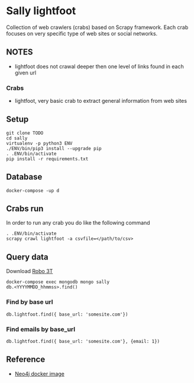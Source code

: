 # Sally lightfoot


Collection of web crawlers (crabs) based on Scrapy framework. Each crab
focuses on very specific type of web sites or social networks.


## NOTES

  * lightfoot does not crawal deeper then one level of links found in
    each given url


### Crabs

* lightfoot, very basic crab to extract general information from web
  sites


## Setup


    git clone TODO
    cd sally
    virtualenv -p python3 ENV
    ./ENV/bin/pip3 install --upgrade pip
    . .ENV/bin/activate
    pip install -r requirements.txt


## Database


    docker-compose -up d



## Crabs run

In order to run any crab you do like the following command


    . .ENV/bin/activate
    scrapy crawl lightfoot -a csvfile=</path/to/csv>


## Query data

Download [Robo 3T](https://robomongo.org/)


    docker-compose exec mongodb mongo sally
    db.<YYYYMMDD_hhmmss>.find()


### Find by base url


    db.lightfoot.find({ base_url: 'somesite.com'})


### Find emails by base_url


    db.lightfoot.find({ base_url: 'somesite.com'}, {email: 1})


## Reference

* [Neo4j docker image](https://hub.docker.com/_/neo4j/)

